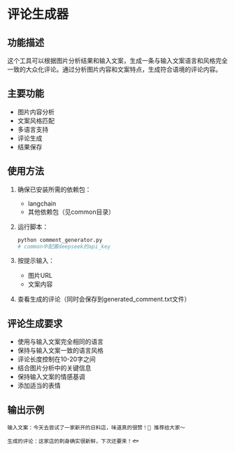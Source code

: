 # 评论生成器

## 功能描述
这个工具可以根据图片分析结果和输入文案，生成一条与输入文案语言和风格完全一致的大众化评论。通过分析图片内容和文案特点，生成符合语境的评论内容。

## 主要功能
- 图片内容分析
- 文案风格匹配
- 多语言支持
- 评论生成
- 结果保存

## 使用方法
1. 确保已安装所需的依赖包：
   - langchain
   - 其他依赖包（见common目录）

2. 运行脚本：
   ```bash
   python comment_generator.py
   # common中配置deepseek的api_key
   ```

3. 按提示输入：
   - 图片URL
   - 文案内容

4. 查看生成的评论（同时会保存到generated_comment.txt文件）

## 评论生成要求
- 使用与输入文案完全相同的语言
- 保持与输入文案一致的语言风格
- 评论长度控制在10-20字之间
- 结合图片分析中的关键信息
- 保持输入文案的情感基调
- 添加适当的表情

## 输出示例
```
输入文案：今天去尝试了一家新开的日料店，味道真的很赞！🍣 推荐给大家～

生成的评论：这家店的刺身确实很新鲜，下次还要来！🐟 